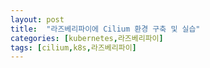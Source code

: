 ```yaml
---
layout: post
title:  "라즈베리파이에 Cilium 환경 구축 및 실습"
categories: [kubernetes,라즈베리파이]
tags: [cilium,k8s,라즈베리파이]
---
```



